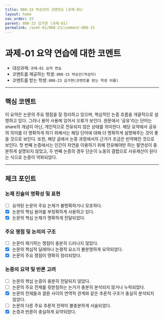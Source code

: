 ```yaml
---
title: 008-15 박승언의 코멘트b (과제-01) 
layout: home
nav_order: 15
parent: 008-23 김가현 (과제-01)
permalink: /asmt-01/008-23/comment-008-15
---
```


# 과제-01 요약 연습에 대한 코멘트

- 대상과제: `과제-01 요약 연습`
- 코멘트를 제공하는 학생: `008-15 박승언(작성자)` 
- 코멘트를 받는 학생: `008-23 김가현(코멘트를 받는 학생 이름)` 

---

## 핵심 코멘트

이 요약은 논문의 주요 쟁점을 잘 정리하고 있으며, 핵심적인 논증 흐름을 개괄적으로 설명하고 있다. 그러나 용어 사용에 있어서 오류가 보인다. 
원문에서 '공유'라는 단어는 share의 개념이 아닌, 개인적으로 전유되지 않은 상태를 의미한다. 해당 요약에서 공유의 의미를 더 명확하게 하기 위해서는 해당 단어에 대해 
더 명확하게 설명해주는 것이 좋을 것으로 보인다. 또한, 해당 글에서 논증 과정에서의 근거가 조금은 빈약해진 것으로 보인다. 첫 번째 논증에서는 인간이 자연을 이용하기 위해 전유해야만 하는
필연성이 충분하게 설명되지 않았고, 두 번째 논증의 경우 단순이 노동의 결합으로 사유재산이 된다는 식으로 논증이 약화되었다.

---

## 체크 포인트

### 논제 진술의 명확성 및 표현  
- [ ] 요약된 논문의 주요 논제가 불명확하거나 모호하다.  
- [x] 논문의 핵심 용어를 부정확하게 사용하고 있다.  
- [x] 논문의 핵심 논제가 명확하게 전달되었다.  

### 주요 쟁점 및 논의의 구조  
- [ ] 논문이 제기하는 쟁점이 충분히 드러나지 않았다.  
- [x] 논문의 핵심적 딜레마나 논쟁적 요소가 불분명하게 요약되었다.  
- [x] 논문의 주요 쟁점이 명확히 정리되었다.  

### 논증의 요약 및 반론 고려  
- [ ] 논문의 핵심 논증이 충분히 전달되지 않았다.  
- [ ] 논문의 주요 전제를 뒷받침하는 논거가 충분히 분석되지 않거나 누락되었다.  
- [x] 논문의 전제들과 결론 사이의 연역적 관계와 같은 추론적 구조가 충실히 분석되지 않았다.  
- [ ] 논문의 다른 주요 추론적 전략이 불충분하게 서술되었다.
- [x] 논증과 반론이 충실하게 요약되었다. 